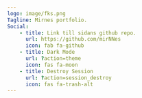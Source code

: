 ```yaml
---
logo: image/fks.png
Tagline: Mirnes portfolio.
Social:
    - title: Link till sidans github repo.
      url: https://github.com/mirNNes
      icon: fab fa-github
    - title: Dark Mode
      url: ?action=theme
      icon: fas fa-moon
    - title: Destroy Session
      url: ?action=session_destroy
      icon: fas fa-trash-alt
---
```

